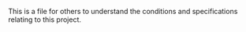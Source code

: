 This is a file for others to understand the conditions and specifications relating to this project.
